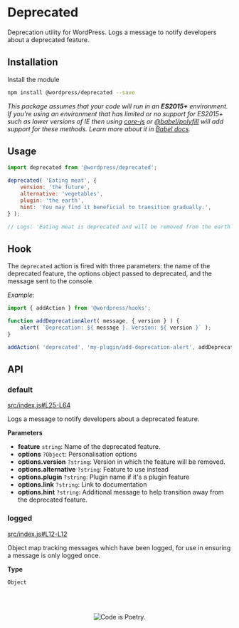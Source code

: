 # Deprecated

Deprecation utility for WordPress. Logs a message to notify developers about a deprecated feature.

## Installation

Install the module

```bash
npm install @wordpress/deprecated --save
```

_This package assumes that your code will run in an **ES2015+** environment. If you're using an environment that has limited or no support for ES2015+ such as lower versions of IE then using [core-js](https://github.com/zloirock/core-js) or [@babel/polyfill](https://babeljs.io/docs/en/next/babel-polyfill) will add support for these methods. Learn more about it in [Babel docs](https://babeljs.io/docs/en/next/caveats)._

## Usage

```js
import deprecated from '@wordpress/deprecated';

deprecated( 'Eating meat', {
	version: 'the future',
	alternative: 'vegetables',
	plugin: 'the earth',
	hint: 'You may find it beneficial to transition gradually.',
} );

// Logs: 'Eating meat is deprecated and will be removed from the earth in the future. Please use vegetables instead. Note: You may find it beneficial to transition gradually.'
```

## Hook

The `deprecated` action is fired with three parameters: the name of the deprecated feature, the options object passed to deprecated, and the message sent to the console.

_Example:_

```js
import { addAction } from '@wordpress/hooks';

function addDeprecationAlert( message, { version } ) {
	alert( `Deprecation: ${ message }. Version: ${ version }` );	
}

addAction( 'deprecated', 'my-plugin/add-deprecation-alert', addDeprecationAlert );
```

## API

<!-- START TOKEN(Autogenerated API docs) -->

### default

[src/index.js#L25-L64](src/index.js#L25-L64)

Logs a message to notify developers about a deprecated feature.

**Parameters**

-   **feature** `string`: Name of the deprecated feature.
-   **options** `?Object`: Personalisation options
-   **options.version** `?string`: Version in which the feature will be removed.
-   **options.alternative** `?string`: Feature to use instead
-   **options.plugin** `?string`: Plugin name if it's a plugin feature
-   **options.link** `?string`: Link to documentation
-   **options.hint** `?string`: Additional message to help transition away from the deprecated feature.

### logged

[src/index.js#L12-L12](src/index.js#L12-L12)

Object map tracking messages which have been logged, for use in ensuring a
message is only logged once.

**Type**

`Object` 


<!-- END TOKEN(Autogenerated API docs) -->

<br/><br/><p align="center"><img src="https://s.w.org/style/images/codeispoetry.png?1" alt="Code is Poetry." /></p>
